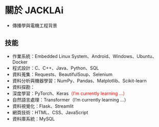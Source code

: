 # 關於 JACKLAi

- 傳播學與電機工程背景

## 技能

- 作業系統：Embedded Linux System、Android、Windows、Ubuntu、Docker
- 程式設計：C、C++、Java、Python、SQL
- 資料蒐集：Requests、BeautifulSoup、Selenium 
- 資料分析與機器學習：NumPy、Pandas、Matplotlib、Scikit-learn
- 資料探勘：
- 深度學習：PyTorch、Keras<span style="color:red">（I’m currently learning ...）</span>
- 自然語言處理：Transformer（I’m currently learning ...）
- 資料視覺化：Flask、Streamlit
- 網頁技術：HTML、CSS、JavaScript
- 資料庫系統：MySQL


<!--
**JackLaiplus/JackLaiplus** is a ✨ _special_ ✨ repository because its `README.md` (this file) appears on your GitHub profile.

Here are some ideas to get you started:

## Hi there 👋

- 🔭 I’m currently working on ...
- 🌱 I’m currently learning ...
- 👯 I’m looking to collaborate on ...
- 🤔 I’m looking for help with ...
- 💬 Ask me about ...
- 📫 How to reach me: ...
- 😄 Pronouns: ...
- ⚡ Fun fact: ...
-->
